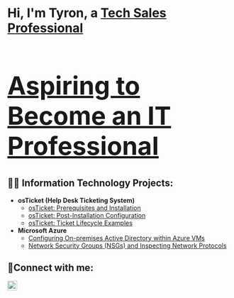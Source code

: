 <h1>Hi, I'm Tyron, a <a href="https://linkedin.com/in/TyronStewart/">Tech Sales Professional <h1>Aspiring to Become an IT Professional</a></h1>

<h2>👨‍💻 Information Technology Projects:</h2>

- <b>osTicket (Help Desk Ticketing System)</b>
  - [osTicket: Prerequisites and Installation](https://github.com/Tstewart2408/osticket-prereqs)
  - [osTicket: Post-Installation Configuration](https://github.com/Tstewart2408/osTicket-Post-Install-Config.git)
  - [osTicket: Ticket Lifecycle Examples](https://github.com/Tstewart2408/ticket-lifecycle)
- <b>Microsoft Azure</b>
  - [Configuring On-premises Active Directory within Azure VMs](https://github.com/configure-ad)
  - [Network Security Groups (NSGs) and Inspecting Network Protocols](https://github.com/azure-network-protocols)

<h2>🤳Connect with me:</h2>

[<img align="left" alt="Josh | LinkedIn" width="22px" src="https://cdn.jsdelivr.net/npm/simple-icons@v3/icons/linkedin.svg" />][linkedin]


[linkedin]: https://linkedin.com/in/TyronStewart
